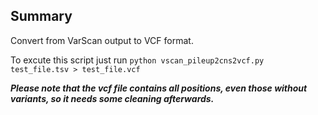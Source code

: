 ## Summary
Convert from VarScan output to VCF format.

To excute this script just run `python vscan_pileup2cns2vcf.py test_file.tsv > test_file.vcf`


***Please note that the vcf file contains all positions, even those without variants, so it needs some cleaning afterwards.***
